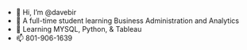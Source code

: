 - 👋 Hi, I’m @davebir
- 👀 A full-time student learning Business Administration and Analytics
- 🌱 Learning MYSQL, Python, & Tableau
- 📫 801-906-1639


<!---
davebir/davebir is a ✨ special ✨ repository because its `README.md` (this file) appears on your GitHub profile.
You can click the Preview link to take a look at your changes.
--->

